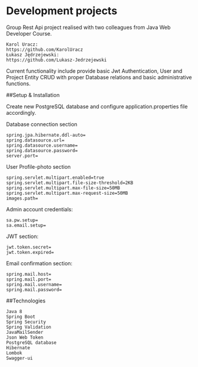 # Development projects
Group Rest Api project realised with two colleagues from Java Web Developer Course.

    Karol Uracz:
    https://github.com/KarolUracz
    Łukasz Jędrzejewski:
    https://github.com/Lukasz-Jedrzejewski

Current functionality include provide basic Jwt Authentication, User and Project Entity CRUD with proper Database relations and basic 
administrative functions.

##Setup & Installation

Create new PostgreSQL database and configure application.properties file accordingly.

Database connection section 

    spring.jpa.hibernate.ddl-auto=
    spring.datasource.url=
    spring.datasource.username=
    spring.datasource.password=
    server.port=

User Profile-photo section

    spring.servlet.multipart.enabled=true
    spring.servlet.multipart.file-size-threshold=2KB
    spring.servlet.multipart.max-file-size=50MB
    spring.servlet.multipart.max-request-size=50MB
    images.path=

Admin account credentials:
    
    sa.pw.setup=
    sa.email.setup=

JWT section:

    jwt.token.secret=
    jwt.token.expired=

Email confirmation section:

    spring.mail.host=
    spring.mail.port=
    spring.mail.username=
    spring.mail.password=



##Technologies

    Java 8
    Spring Boot 
    Spring Security
    Spring Validation
    JavaMailSender
    Json Web Token
    PostgreSQL database
    Hibernate
    Lombok
    Swagger-ui

